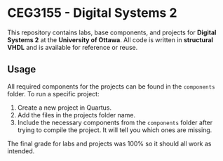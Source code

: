# CEG3155 - Digital Systems 2  

This repository contains labs, base components, and projects for **Digital Systems 2** at the **University of Ottawa**. All code is written in **structural VHDL** and is available for reference or reuse.  

## Usage  

All required components for the projects can be found in the `components` folder. To run a specific project:  
1. Create a new project in Quartus.  
2. Add the files in the projects folder name.
3. Include the necessary components from the `components` folder after trying to compile the project. It will tell you which ones are missing.  

The final grade for labs and projects was 100% so it should all work as intended.
